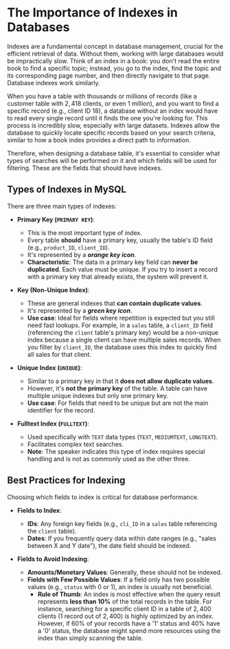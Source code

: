 # The Importance of Indexes in Databases

Indexes are a fundamental concept in database management, crucial for the efficient retrieval of data. Without them, working with large databases would be impractically slow. Think of an index in a book: you don't read the entire book to find a specific topic; instead, you go to the index, find the topic and its corresponding page number, and then directly navigate to that page. Database indexes work similarly.

When you have a table with thousands or millions of records (like a customer table with $2,418$ clients, or even $1$ million), and you want to find a specific record (e.g., client ID $18$), a database without an index would have to read every single record until it finds the one you're looking for. This process is incredibly slow, especially with large datasets. Indexes allow the database to quickly locate specific records based on your search criteria, similar to how a book index provides a direct path to information.

Therefore, when designing a database table, it's essential to consider what types of searches will be performed on it and which fields will be used for filtering. These are the fields that should have indexes.

## Types of Indexes in MySQL

There are three main types of indexes:

- **Primary Key (`PRIMARY KEY`)**:

  - This is the most important type of index.
  - Every table **should** have a primary key, usually the table's ID field (e.g., `product_ID`, `client_ID`).
  - It's represented by a **_orange key icon_**.
  - **Characteristic**: The data in a primary key field can **never be duplicated**. Each value must be unique. If you try to insert a record with a primary key that already exists, the system will prevent it.

- **Key (Non-Unique Index)**:

  - These are general indexes that **can contain duplicate values**.
  - It's represented by a **_green key icon_**.
  - **Use case**: Ideal for fields where repetition is expected but you still need fast lookups. For example, in a `sales` table, a `client_ID` field (referencing the `client` table's primary key) would be a non-unique index because a single client can have multiple sales records. When you filter by `client_ID`, the database uses this index to quickly find all sales for that client.

- **Unique Index (`UNIQUE`)**:

  - Similar to a primary key in that it **does not allow duplicate values**.
  - However, it's **not the primary key** of the table. A table can have multiple unique indexes but only one primary key.
  - **Use case**: For fields that need to be unique but are not the main identifier for the record.

- **Fulltext Index (`FULLTEXT`)**:
  - Used specifically with `TEXT` data types (`TEXT`, `MEDIUMTEXT`, `LONGTEXT`).
  - Facilitates complex text searches.
  - **Note**: The speaker indicates this type of index requires special handling and is not as commonly used as the other three.

## Best Practices for Indexing

Choosing which fields to index is critical for database performance.

- **Fields to Index**:

  - **IDs**: Any foreign key fields (e.g., `cli_ID` in a `sales` table referencing the `client` table).
  - **Dates**: If you frequently query data within date ranges (e.g., "sales between X and Y date"), the date field should be indexed.

- **Fields to **Avoid** Indexing**:
  - **Amounts/Monetary Values**: Generally, these should not be indexed.
  - **Fields with Few Possible Values**: If a field only has two possible values (e.g., `status` with $0$ or $1$), an index is usually not beneficial.
    - **Rule of Thumb**: An index is most effective when the query result represents **less than $10\%$** of the total records in the table. For instance, searching for a specific client ID in a table of $2,400$ clients ($1$ record out of $2,400$) is highly optimized by an index. However, if $60\%$ of your records have a '1' status and $40\%$ have a '0' status, the database might spend more resources using the index than simply scanning the table.
